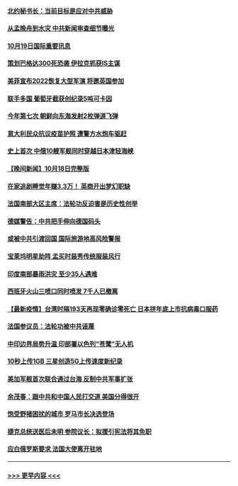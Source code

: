 #### [北约秘书长：当前目标是应对中共威胁](../pages/prog202/a103246875.md?t=10192001) 
#### [从孟晚舟到水灾 中共新闻审查细节曝光](../pages/prog202/a103246856.md?t=10192001) 
#### [10月19日国际重要讯息](../pages/prog202/a103246797.md?t=10192001) 
#### [策划巴格达300死恐袭 伊拉克抓获IS主谋](../pages/prog202/a103246734.md?t=10192001) 
#### [美菲宣布2022恢复大型军演 将邀英国参加](../pages/prog202/a103244214.md?t=10192001) 
#### [联手多国 葡萄牙截获创纪录5吨可卡因](../pages/prog202/a103246329.md?t=10192001) 
#### [今年第七次 朝鲜向东海发射2枚弹道飞弹](../pages/prog202/a103246556.md?t=10192001) 
#### [意大利民众抗议疫苗护照 遭警方水炮车驱赶](../pages/prog202/a103246377.md?t=10192001) 
#### [史上首次 中俄10艘军舰同时穿越日本津轻海峡](../pages/prog202/a103246581.md?t=10192001) 
#### [【晚间新闻】10月18日完整版](../pages/prog202/a103246571.md?t=10192001) 
#### [在家追剧睡觉年赚3.3万！ 英商开出梦幻职缺](../pages/prog202/a103245990.md?t=10192001) 
#### [法国南部大区主席：法轮功反迫害是历史性创举](../pages/prog202/a103246483.md?t=10192001) 
#### [德媒警告：中共把手伸向德国码头](../pages/prog202/a103246334.md?t=10192001) 
#### [或被中共引渡回国 国际旅游地高风险警报](../pages/prog202/a103246310.md?t=10192001) 
#### [宝莱坞明星助阵 孟买时装秀传统服装风行](../pages/prog202/a103246279.md?t=10192001) 
#### [印度南部暴雨洪灾 至少35人遇难](../pages/prog202/a103246259.md?t=10192001) 
#### [西班牙火山三喷口同时喷发 7千人已撤离](../pages/prog202/a103246250.md?t=10192001) 
#### [【最新疫情】台湾时隔193天再现零确诊零死亡 日本拼年底上市抗病毒口服药](../pages/prog202/a103246112.md?t=10192001) 
#### [法国参议员：法轮功被中共诬蔑](../pages/prog202/a103246004.md?t=10192001) 
#### [中印边界局势升温 印部署以色列“苍鹭”无人机](../pages/prog202/a103245905.md?t=10192001) 
#### [10秒上传1GB 三星创造5G上传速度新纪录](../pages/prog202/a103245894.md?t=10192001) 
#### [美加军舰首次联合通过台海 反制中共军事扩张](../pages/prog202/a103245819.md?t=10192001) 
#### [余茂春：跟中共和中国人民打交道 美国分得很开](../pages/prog202/a103245722.md?t=10192001) 
#### [饱受野猪困扰的城市 罗马市长决选登场](../pages/prog202/a103245686.md?t=10192001) 
#### [捷克总统送医后未明 参院议长：拟援引宪法将其免职](../pages/prog202/a103245672.md?t=10192001) 
#### [应白俄罗斯要求 法国大使离开驻地](../pages/prog202/a103245652.md?t=10192001) 

----
#### [ >>> 更早内容 <<< ](../indexes/prog202-earlier.md)

